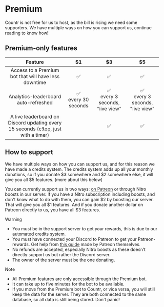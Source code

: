 # Premium

Countr is not free for us to host, as the bill is rising we need some supporters. We have multiple ways on how you can support us, continue reading to know how!

## Premium-only features

| <center>Feature</center> | <center>$1</center> | <center>$3</center> | <center>$5</center> |
|:--------|:---|:---|:---|
| <center>Access to a Premium bot that will have less downtime</center> | <center>✅</center> | <center>✅</center> | <center>✅</center> |
| <center>Analytics-leaderboard auto-refreshed | <center>✅<br />every 30 seconds</center> | <center>✅<br />every 3 seconds, "live view"</center> | <center>✅<br />every 3 seconds, "live view"</center> |
| <center>A live leaderboard on Discord updating every 15 seconds (c!top, just with a timer)</center> | <!--❌--> | <center>✅</center> | <center>✅</center> |

## How to support

We have multiple ways on how you can support us, and for this reason we have made a credits system. The credits system adds up all your monthly donations, so if you donate $3 somewhere and $2 somewhere else, it will give you all $5 features. (more about this below)

You can currently support us in two ways: [on Patreon](https://patreon.com/gleeny) or through Nitro boosts in our server. If you have a Nitro subscription including boosts, and don't know what to do with them, you can gain $2 by boosting our server. That will give you all $1 features. And if you donate another dollar on Patreon directly to us, you have all $3 features.

> [!WARNING]
> - You must be in the support server to get your rewards, this is due to our automated credits system.
> - You must have connected your Discord to Patreon to get your Patreon-rewards. Get help from [this guide](https://support.patreon.com/hc/en-us/articles/212052266-Get-my-Discord-role#h_21f22930-84c5-4950-b6b1-3e83312f66dc) made by Patreon themselves.
> - No refunds are accepted, especially Nitro boosts as these doesn't directly support us but rather the Discord server.
> - The owner of the server must be the one donating.

> [!NOTE]
> - All Premium features are only accessible through the Premium bot.
> - It can take up to five minutes for the bot to be available.
> - If you move from the Premium bot to Countr, or vica versa, you will still keep the data for the server. They are both connected to the same database, so all data is still being stored. Don't panic!